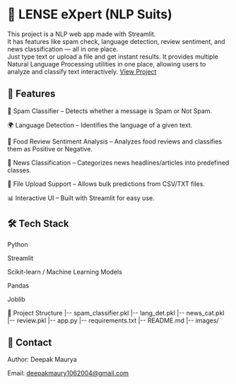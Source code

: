 # 🧠 LENSE eXpert (NLP Suits)

This project is a NLP web app made with Streamlit.  
It has features like spam check, language detection, review sentiment, and news classification — all in one place.  
Just type text or upload a file and get instant results.
It provides multiple Natural Language Processing utilities in one place, allowing users to analyze and classify text interactively.
<a href="https://lensml.streamlit.app/"> View Project</a>

## 🚀 Features

🤖 Spam Classifier – Detects whether a message is Spam or Not Spam.

🌍 Language Detection – Identifies the language of a given text.

🍔 Food Review Sentiment Analysis – Analyzes food reviews and classifies them as Positive or Negative.

📰 News Classification – Categorizes news headlines/articles into predefined classes.

📂 File Upload Support – Allows bulk predictions from CSV/TXT files.

📊 Interactive UI – Built with Streamlit for easy use.

## 🛠️ Tech Stack

Python

Streamlit

Scikit-learn / Machine Learning Models

Pandas

Joblib

📂 Project Structure
|-- spam_classifier.pkl
|-- lang_det.pkl
|-- news_cat.pkl
|-- review.pkl
|-- app.py
|-- requirements.txt
|-- README.md
|-- images/

## 📧 Contact

Author: Deepak Maurya

Email: deepakmaury1062004@gmail.com
